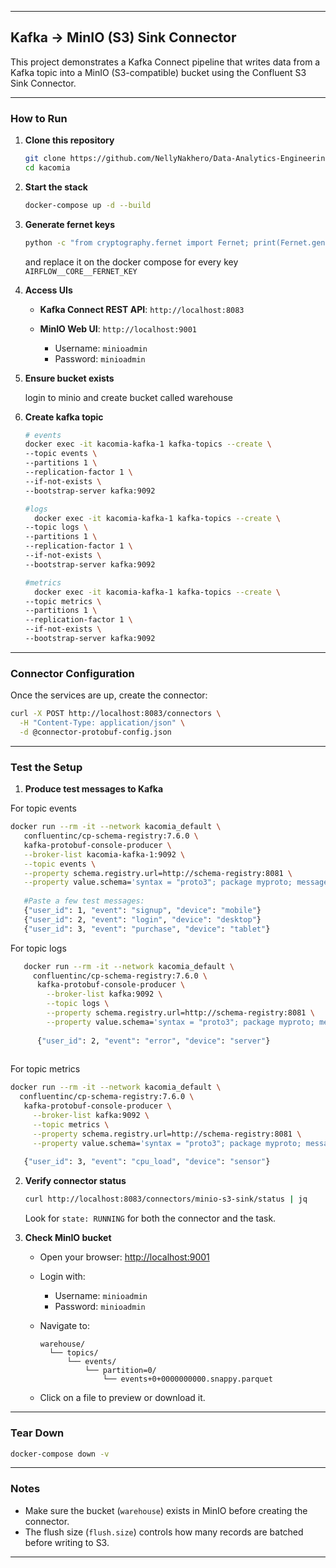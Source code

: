 
---

##  Kafka → MinIO (S3) Sink Connector

This project demonstrates a Kafka Connect pipeline that writes data from a Kafka topic into a MinIO (S3-compatible) bucket using the Confluent S3 Sink Connector.

---

###  How to Run

1. **Clone this repository**

   ```bash
   git clone https://github.com/NellyNakhero/Data-Analytics-Engineering.git
   cd kacomia
   ```

2. **Start the stack**

   ```bash
   docker-compose up -d --build
   ```

3. **Generate fernet keys**

    ```bash
   python -c "from cryptography.fernet import Fernet; print(Fernet.generate_key().decode())"
    ```
   
    and replace it on the docker compose for every key `AIRFLOW__CORE__FERNET_KEY`

4. **Access UIs**

    * **Kafka Connect REST API**: `http://localhost:8083`
    * **MinIO Web UI**: `http://localhost:9001`

        * Username: `minioadmin`
        * Password: `minioadmin`

5. **Ensure bucket exists**

   login to minio and create bucket called warehouse

6. **Create kafka topic**

    ```bash
   # events
   docker exec -it kacomia-kafka-1 kafka-topics --create \
    --topic events \
    --partitions 1 \
    --replication-factor 1 \
    --if-not-exists \
    --bootstrap-server kafka:9092
   
   #logs
      docker exec -it kacomia-kafka-1 kafka-topics --create \
    --topic logs \
    --partitions 1 \
    --replication-factor 1 \
    --if-not-exists \
    --bootstrap-server kafka:9092
   
   #metrics
      docker exec -it kacomia-kafka-1 kafka-topics --create \
    --topic metrics \
    --partitions 1 \
    --replication-factor 1 \
    --if-not-exists \
    --bootstrap-server kafka:9092
    ```


---

###  Connector Configuration

Once the services are up, create the connector:

```bash
curl -X POST http://localhost:8083/connectors \
  -H "Content-Type: application/json" \
  -d @connector-protobuf-config.json
```

---

###  Test the Setup

1. **Produce test messages to Kafka**

For topic events

   ```bash
   docker run --rm -it --network kacomia_default \
      confluentinc/cp-schema-registry:7.6.0 \
      kafka-protobuf-console-producer \
      --broker-list kacomia-kafka-1:9092 \
      --topic events \
      --property schema.registry.url=http://schema-registry:8081 \
      --property value.schema='syntax = "proto3"; package myproto; message Event { int32 user_id = 1; string event = 2; string device = 3; }'
      
      #Paste a few test messages:
      {"user_id": 1, "event": "signup", "device": "mobile"}
      {"user_id": 2, "event": "login", "device": "desktop"}
      {"user_id": 3, "event": "purchase", "device": "tablet"}
   ```

For topic logs   

   ```bash
      docker run --rm -it --network kacomia_default \
        confluentinc/cp-schema-registry:7.6.0 \
         kafka-protobuf-console-producer \
           --broker-list kafka:9092 \
           --topic logs \
           --property schema.registry.url=http://schema-registry:8081 \
           --property value.schema='syntax = "proto3"; package myproto; message Event { int32 user_id = 1; string event = 2; string device = 3; }'
         
         {"user_id": 2, "event": "error", "device": "server"}
      
   ```

For topic metrics

   ```bash
   docker run --rm -it --network kacomia_default \
     confluentinc/cp-schema-registry:7.6.0 \
      kafka-protobuf-console-producer \
        --broker-list kafka:9092 \
        --topic metrics \
        --property schema.registry.url=http://schema-registry:8081 \
        --property value.schema='syntax = "proto3"; package myproto; message Event { int32 user_id = 1; string event = 2; string device = 3; }'
      
      {"user_id": 3, "event": "cpu_load", "device": "sensor"}
   ```

2. **Verify connector status**

   ```bash
   curl http://localhost:8083/connectors/minio-s3-sink/status | jq
   ```

   Look for `state: RUNNING` for both the connector and the task.

3. **Check MinIO bucket**

    * Open your browser: [http://localhost:9001](http://localhost:9001)
    * Login with:

        * Username: `minioadmin`
        * Password: `minioadmin`
    * Navigate to:

      ```
      warehouse/
        └── topics/
            └── events/
                └── partition=0/
                    └── events+0+0000000000.snappy.parquet
      ```
    * Click on a file to preview or download it.

---

###  Tear Down

```bash
docker-compose down -v
```

---

###  Notes

* Make sure the bucket (`warehouse`) exists in MinIO before creating the connector.
* The flush size (`flush.size`) controls how many records are batched before writing to S3.

---

